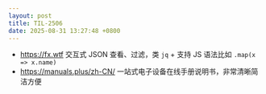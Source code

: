 ```yaml
---
layout: post
title: TIL-2506
date: 2025-08-31 13:27:48 +0800
---
```


- <https://fx.wtf> 交互式 JSON 查看、过滤，类 `jq` + 支持 JS 语法比如 `.map(x => x.name)`
- <https://manuals.plus/zh-CN/> 一站式电子设备在线手册说明书，非常清晰简洁方便
